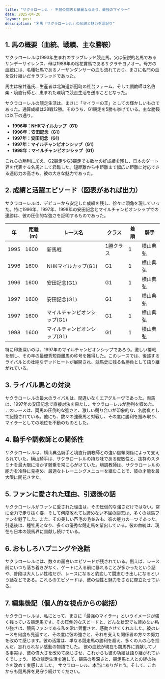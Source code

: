 ```yaml
---
title: "サクラローレル - 不屈の闘志と華麗なる走り、最強のマイラー"
date: 2025-04-26
layout: post
description: "名馬『サクラローレル』の伝説と魅力を深堀り"
---
```


## 1. 馬の概要（血統、戦績、主な勝鞍）

サクラローレルは1993年生まれのサラブレッド競走馬。父は伝説的名馬であるサンデーサイレンス、母は1988年の桜花賞馬であるサクラチヨノオー。母方の血統には、名種牡馬であるノーザンダンサーの血も流れており、まさに名門の血を受け継いだサラブレッドであった。

馬主は桜井進氏、生産者は北海道新冠町の社台ファーム、そして調教師は名伯楽・境直行師と、恵まれた環境で競走生活を送ることとなった。

サクラローレルの競走生活は、まさに「マイラーの王」としての輝かしいものであった。通算成績は28戦12勝。そのうち、G1競走を5勝も挙げている。主な勝鞍は以下の通り。

* **1996年：NHKマイルカップ（G1）**
* **1996年：安田記念（G1）**
* **1997年：安田記念（G1）**
* **1997年：マイルチャンピオンシップ（G1）**
* **1998年：マイルチャンピオンシップ（G1）**

これらの勝利に加え、G2競走やG3競走でも数々の好成績を残し、日本のダート界を代表する名馬として君臨した。短距離から中距離まで幅広い距離に対応できる適応力の高さも、彼の大きな魅力であった。


## 2. 成績と活躍エピソード（図表があれば出力）

サクラローレルは、デビューから安定した成績を残し、徐々に頭角を現していった。特に1996年、1997年、1998年の安田記念とマイルチャンピオンシップでの連勝は、彼の圧倒的な強さを証明するものであった。

| 年 | 距離(m) | レース名             | クラス | 着順 | 騎手       |
|----|---------|----------------------|--------|------|-------------|
| 1995 | 1600    | 新馬戦               | 1勝クラス | 1     | 横山典弘   |
| 1996 | 1600    | NHKマイルカップ(G1)   | G1     | 1     | 横山典弘   |
| 1996 | 1600    | 安田記念(G1)         | G1     | 1     | 横山典弘   |
| 1997 | 1600    | 安田記念(G1)         | G1     | 1     | 横山典弘   |
| 1997 | 1600    | マイルチャンピオンシップ(G1) | G1     | 1     | 横山典弘   |
| 1998 | 1600    | マイルチャンピオンシップ(G1) | G1     | 1     | 横山典弘   |


特に印象深いのは、1997年のマイルチャンピオンシップであろう。激しい接戦を制し、その年の最優秀短距離馬の称号を獲得した。このレースでは、後述するライバルとの壮絶なデッドヒートが展開され、競馬史に残る名勝負として語り継がれている。


## 3. ライバル馬との対決

サクラローレルの最大のライバルは、間違いなくエアグルーヴであった。両馬は、1997年の安田記念で直接対決を果たし、サクラローレルが勝利を収めた。このレースは、両馬の圧倒的な強さと、激しい競り合いが印象的な、名勝負として記憶されている。他にも、数々の強豪馬と対戦し、その度に勝利を掴み取り、マイラーとしての地位を不動のものとした。


## 4. 騎手や調教師との関係性

サクラローレルは、横山典弘騎手と境直行調教師との強い信頼関係によって支えられていた。横山騎手は、サクラローレルの持ち味である俊敏性と、抜群のスタミナを最大限に活かす騎乗を常に心がけていた。境調教師は、サクラローレルの能力を冷静に見極め、最適なトレーニングメニューを組むことで、彼の才能を最大限に開花させた。


## 5. ファンに愛された理由、引退後の話

サクラローレルがファンに愛された理由は、その圧倒的な強さだけではない。常に全力で走り抜く姿、そして何度敗れても諦めない不屈の闘志は、多くの競馬ファンを魅了した。また、その美しい芦毛の毛並みも、彼の魅力の一つであった。引退後は、種牡馬となり、多くの優秀な競走馬を輩出している。彼の血統は、現在も日本の競馬界に貢献し続けている。


## 6. おもしろハプニングや逸話

サクラローレルには、数々の面白いエピソードが残されている。例えば、レース前にいつも落ち着きがなく、ゲートに入る前に暴れることが多かったという話や、普段は大人しい性格だが、レースになると豹変して闘志むき出しになるという話などである。これらのエピソードは、彼の個性と魅力をさらに際立たせている。


## 7. 編集後記（個人的な視点からの総括）

サクラローレルは、私にとって、まさに「最強のマイラー」というイメージが強く残っている競走馬です。その圧倒的なスピードと、どんな状況でも諦めない粘り強さは、競馬ファンである私を常に興奮させ、感動させてくれました。彼のレースを何度も見返すと、その度に彼の強さと、それを支えた関係者の方々の努力を改めて感じます。彼の活躍は、単なる競走馬の勝利を超え、多くの人の心を掴んだ、忘れられない感動の物語でした。  彼の血統が現在も競馬界に貢献している事実は、彼の偉大さを改めて感じさせ、これからも彼の功績は語り継がれていくでしょう。  彼の競走生活を通して、競馬の奥深さと、競走馬と人との絆の強さを改めて実感しました。  サクラローレル、本当にありがとう。そして、これからも競馬界を見守り続けてください。
